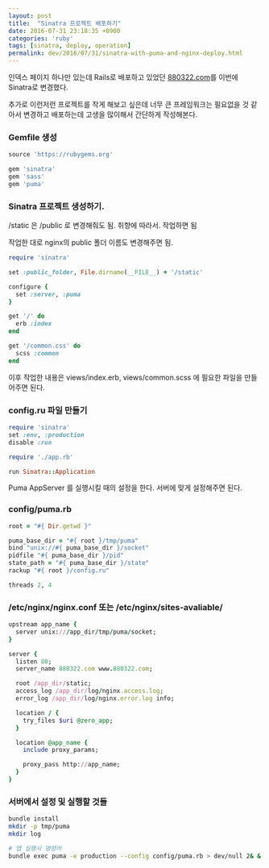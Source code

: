 ```yaml
---
layout: post
title:  "Sinatra 프로젝트 배포하기"
date: 2016-07-31 23:18:35 +0900
categories: 'ruby'
tags: [sinatra, deploy, operation]
permalink: dev/2016/07/31/sinatra-with-puma-and-nginx-deploy.html
---
```


인덱스 페이지 하나만 있는데 Rails로 배포하고 있었던 <a href="http://www.880322.com">880322.com</a>를 이번에 Sinatra로 변경했다.

추가로 이런저런 프로젝트를 작게 해보고 싶은데 너무 큰 프레임워크는 필요없을 것 같아서 변경하고 배포하는데 고생을 많이해서 간단하게 작성해본다.

### Gemfile 생성

```ruby
source 'https://rubygems.org'

gem 'sinatra'
gem 'sass'
gem 'puma'
```

### Sinatra 프로젝트 생성하기.

/static 은 /public 로 변경해줘도 됨. 취향에 따라서. 작업하면 됨

작업한 대로 nginx의 public 폴더 이름도 변경해주면 됨.


```ruby
require 'sinatra'

set :public_folder, File.dirname(__FILE__) + '/static'

configure {
  set :server, :puma
}

get '/' do
  erb :index
end

get '/common.css' do
  scss :common
end
```

이후 작업한 내용은 views/index.erb, views/common.scss 에 필요한 파일을 만들어주면 된다.

### config.ru 파일 만들기

```ruby
require 'sinatra'
set :env, :production
disable :run

require './app.rb'

run Sinatra::Application
```

Puma AppServer 를 실행시킬 때의 설정을 한다.
서버에 맞게 설정해주면 된다.

### config/puma.rb
```ruby
root = "#{ Dir.getwd }"

puma_base_dir = "#{ root }/tmp/puma"
bind "unix://#{ puma_base_dir }/socket"
pidfile "#{ puma_base_dir }/pid"
state_path = "#{ puma_base_dir }/state"
rackup "#{ root }/config.ru"

threads 2, 4
```


### /etc/nginx/nginx.conf 또는 /etc/nginx/sites-avaliable/

```ruby
upstream app_name {
  server unix:///app_dir/tmp/puma/socket;
}

server {
  listen 80;
  server_name 880322.com www.880322.com;

  root /app_dir/static;
  access_log /app_dir/log/nginx.access.log;
  error_log /app_dir/log/nginx.error.log info;

  location / {
    try_files $uri @zero_app;
  }

  location @app_name {
    include proxy_params;

    proxy_pass http://app_name;
  }
}
```


### 서버에서 설정 및 실행할 것들

```bash
bundle install
mkdir -p tmp/puma
mkdir log

# 앱 실행시 명령어
bundle exec puma -e production --config config/puma.rb > dev/null 2& &
```
